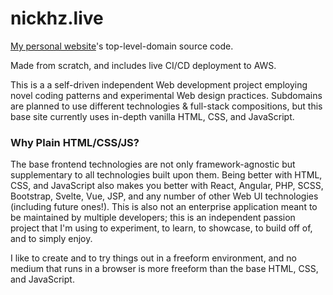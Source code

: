 # nickhz.live
 [My personal website](https://nickhz.live)'s top-level-domain source code.

 Made from scratch, and includes live CI/CD deployment to AWS.

 This is a a self-driven independent Web development project employing novel coding patterns and experimental Web design practices. Subdomains are planned to use different technologies & full-stack compositions, but this base site currently uses in-depth vanilla HTML, CSS, and JavaScript.

### Why Plain HTML/CSS/JS?

 The base frontend technologies are not only framework-agnostic but supplementary to all technologies built upon them. Being better with HTML, CSS, and JavaScript also makes you better with React, Angular, PHP, SCSS, Bootstrap, Svelte, Vue, JSP, and any number of other Web UI technologies (including future ones!). This is also not an enterprise application meant to be maintained by multiple developers; this is an independent passion project that I'm using to experiment, to learn, to showcase, to build off of, and to simply enjoy.
 
 I like to create and to try things out in a freeform environment, and no medium that runs in a browser is more freeform than the base HTML, CSS, and JavaScript.

